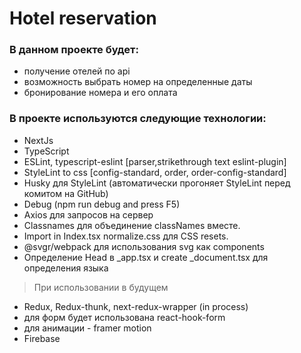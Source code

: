 # Hotel reservation

### В данном проекте будет:

- получение отелей по api 
- возможность выбрать номер на определенные даты
- бронирование номера и его оплата

### В проекте используются следующие технологии:

- NextJs
- TypeScript
- ESLint, typescript-eslint [parser,strikethrough text eslint-plugin]
- StyleLint to css [config-standard, order, order-config-standard]
- Husky для StyleLint (автоматически прогоняет StyleLint перед комитом на GitHub)
- Debug (npm run debug and press F5)
- Axios для запросов на сервер
- Classnames для объединение classNames вместе.
- Import in Index.tsx normalize.css для CSS resets.
- @svgr/webpack для использования svg как components
- Определение Head в \_app.tsx и create \_document.tsx для определения языка

> При использовании в будущем

- Redux, Redux-thunk, next-redux-wrapper (in process)
- для форм будет использована react-hook-form
- для анимации - framer motion
- Firebase

